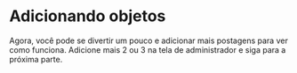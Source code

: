 # Adicionando objetos

Agora, você pode se divertir um pouco e adicionar mais postagens para ver como funciona. Adicione mais 2 ou 3 na tela de administrador e siga para a próxima parte.

